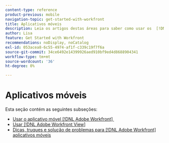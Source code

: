 ```yaml
---
content-type: reference
product-previous: mobile
navigation-topic: get-started-with-workfront
title: Aplicativos móveis
description: Leia os artigos destas áreas para saber como usar os  [!DNL Adobe Workfront] aplicativos móveis.
author: Lisa
feature: Get Started with Workfront
recommendations: noDisplay, noCatalog
exl-id: 053acea8-6c55-4974-af1f-c339c19f7f6a
source-git-commit: 34ce6492e14399926aed910bf9ed4d8688904341
workflow-type: tm+mt
source-wordcount: '36'
ht-degree: 0%

---
```


# Aplicativos móveis

Esta seção contém as seguintes subseções:

* [Usar o aplicativo móvel [!DNL Adobe Workfront] &#x200B;](../../workfront-basics/mobile-apps/using-the-workfront-mobile-app/use-the-mobile-app.md)
* [Usar [!DNL Adobe Workfront View]](../../workfront-basics/mobile-apps/using-workfront-view/use-workfront-view.md)
* [Dicas, truques e solução de problemas para  [!DNL Adobe Workfront] aplicativos móveis](../../workfront-basics/mobile-apps/tips-tricks-and-troubleshooting/tips-tricks-and-troubleshooting-mobile.md)
